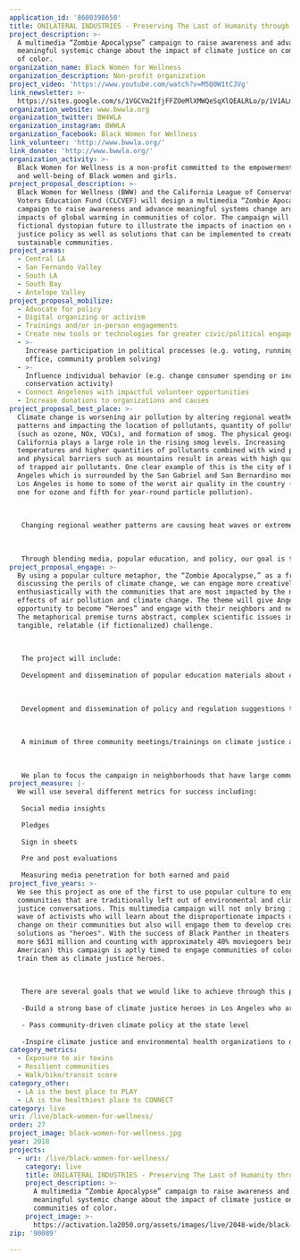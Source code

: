 ```yaml
---
application_id: '8600398650'
title: ONILATERAL INDUSTRIES - Preserving The Last of Humanity through Science
project_description: >-
  A multimedia “Zombie Apocalypse” campaign to raise awareness and advance
  meaningful systemic change about the impact of climate justice on communities
  of color.
organization_name: Black Women for Wellness
organization_description: Non-profit organization
project_video: 'https://www.youtube.com/watch?v=M5Q0W1tCJVg'
link_newsletter: >-
  https://sites.google.com/s/1VGCVm21fjFFZOeMlXMWQeSqXlQEALRLo/p/1V1ALmp6UEHj5bK0MGOIboVnTSkAQi_XZ/edit
organization_website: www.bwwla.org
organization_twitter: BW4WLA
organization_instagram: BWWLA
organization_facebook: Black Women for Wellness
link_volunteer: 'http://www.bwwla.org/'
link_donate: 'http://www.bwwla.org/'
organization_activity: >-
  Black Women for Wellness is a non-profit committed to the empowerment, health,
  and well-being of Black women and girls.
project_proposal_description: >-
  Black Women for Wellness (BWW) and the California League of Conservation
  Voters Education Fund (CLCVEF) will design a multimedia “Zombie Apocalypse”
  campaign to raise awareness and advance meaningful systems change around the
  impacts of global warming in communities of color. The campaign will use a
  fictional dystopian future to illustrate the impacts of inaction on climate
  justice policy as well as solutions that can be implemented to create
  sustainable communities.
project_areas:
  - Central LA
  - San Fernando Valley
  - South LA
  - South Bay
  - Antelope Valley
project_proposal_mobilize:
  - Advocate for policy
  - Digital organizing or activism
  - Trainings and/or in-person engagements
  - Create new tools or technologies for greater civic/political engagement
  - >-
    Increase participation in political processes (e.g. voting, running for
    office, community problem solving)
  - >-
    Influence individual behavior (e.g. change consumer spending or increase
    conservation activity)
  - Connect Angelenos with impactful volunteer opportunities
  - Increase donations to organizations and causes
project_proposal_best_place: >-
  Climate change is worsening air pollution by altering regional weather
  patterns and impacting the location of pollutants, quantity of pollutants
  (such as ozone, NOx, VOCs), and formation of smog. The physical geography of
  California plays a large role in the rising smog levels. Increasing
  temperatures and higher quantities of pollutants combined with wind patterns
  and physical barriers such as mountains result in areas with high quantities
  of trapped air pollutants. One clear example of this is the city of Los
  Angeles which is surrounded by the San Gabriel and San Bernardino mountains.
  Los Angeles is home to some of the worst air quality in the country (number
  one for ozone and fifth for year-round particle pollution).
   
    
   
   Changing regional weather patterns are causing heat waves or extreme heat events to become more common, which is increasing the risk of heat-related mortality. Specifically, in urban areas, large quantities of asphalt, tall buildings, and limited trees cause an effect known as an urban heat island. This is a phenomenon when cities are substantially warmer than the surrounding areas. Climate change is intensifying urban heat islands and increasing the risk of mortality in certain communities from circulatory and respiratory diseases. Risk factors for heat-related illnesses and deaths include age, gender, health status, location, and income status. Communities of color experience a large proportion of these risk factors, and they are the most common victims of heat waves. Climate change is predicted to increase heat deaths in Black communities.
   
    
   
   Through blending media, popular education, and policy, our goal is to engage communities of color as well as key stakeholders and elected officials in the climate justice fight with the intention of advancing meaningful institutional change at the state and local level. Using an intersectional lens, we will raise awareness about how climate change can impact Los Angelenos of color both globally and locally, as well as promote solutions that center on the most vulnerable populations. This includes linking how affordable and safe quality housing, transportation, oil drilling, fossil fuel reduction, water and food policies can help prevent further global warming in addition to creating healthier and more sustainable communities for all. Furthermore, by engaging communities of color directly, we can apply more pressure to local and state elected officials to support and champion true climate justice legislation.
project_proposal_engage: >-
  By using a popular culture metaphor, the “Zombie Apocalypse,” as a frame for
  discussing the perils of climate change, we can engage more creatively and
  enthusiastically with the communities that are most impacted by the negative
  effects of air pollution and climate change. The theme will give Angelenos the
  opportunity to become “Heroes” and engage with their neighbors and networks.
  The metaphorical premise turns abstract, complex scientific issues into a more
  tangible, relatable (if fictionalized) challenge.
   
   
   
   The project will include:
   
   Development and dissemination of popular education materials about climate change and climate justice with a focus on the impact to communities of color. This includes ads on public transportation and local community newspapers, videos, handouts, posters and social media posts. 
   
   
   
   Development and dissemination of policy and regulation suggestions that takes an intersectional approach to looking at solving the climate threat. 
   
   
   
   A minimum of three community meetings/trainings on climate justice and its impact on people of color.
   
   
   
   We plan to focus the campaign in neighborhoods that have large communities of color including, South Los Angeles, Central Los Angeles, and the Antelope Valley. In addition, even though the goal is to increase engagement for the broader communities of color, we will have a particular focus on women of color and young people.
project_measure: |-
  We will use several different metrics for success including: 
   
   Social media insights
   
   Pledges 
   
   Sign in sheets 
   
   Pre and post evaluations
   
   Measuring media penetration for both earned and paid
project_five_years: >-
  We see this project as one of the first to use popular culture to engage
  communities that are traditionally left out of environmental and climate
  justice conversations. This multimedia campaign will not only bring in a new
  wave of activists who will learn about the disproportionate impacts of climate
  change on their communities but also will engage them to develop creative
  solutions as "heroes". With the success of Black Panther in theaters (earning
  more $631 million and counting with approximately 40% moviegoers being African
  American) this campaign is aptly timed to engage communities of color and
  train them as climate justice heroes.
   
   
   
   There are several goals that we would like to achieve through this project in 5 years:
   
   -Build a strong base of climate justice heroes in Los Angeles who are actively engaged in educating their networks and advocating for their communities health 
   
   - Pass community-driven climate policy at the state level
   
   -Inspire climate justice and environmental health organizations to develop creative and relevant campaigns to engage impacted communities
category_metrics:
  - Exposure to air toxins
  - Resilient communities
  - Walk/bike/transit score
category_other:
  - LA is the best place to PLAY
  - LA is the healthiest place to CONNECT
category: live
uri: /live/black-women-for-wellness/
order: 27
project_image: black-women-for-wellness.jpg
year: 2018
projects:
  - uri: /live/black-women-for-wellness/
    category: live
    title: ONILATERAL INDUSTRIES - Preserving The Last of Humanity through Science
    project_description: >-
      A multimedia “Zombie Apocalypse” campaign to raise awareness and advance
      meaningful systemic change about the impact of climate justice on
      communities of color.
    project_image: >-
      https://activation.la2050.org/assets/images/live/2048-wide/black-women-for-wellness.jpg
zip: '90089'

---
```

